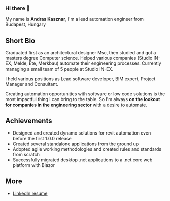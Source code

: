 ### Hi there 👋


My name is **Andras Kasznar**, I'm a lead automation engineer from Budapest, Hungary


## Short Bio

Graduated first as an architectural designer Msc, then studied and got a masters degree Computer science.
Helped various companies (Studio IN-EX, Melde, Éte, Merkbau) automate their engineering processes. Currently managing a small team of 5 people at Studio IN-EX.

I held various positions as Lead software developer, BIM expert, Project Manager and Consultant.

Creating automation opportunities with software or low code solutions is the most impactful thing I can bring to the table. So I'm always **on the lookout for companies in the engineering sector** with a desire to automate.


## Achievements

- Designed and created dynamo solutions for revit automation even before the first 1.0.0 release
- Created several standalone applications from the ground up
- Adopted agile working methodologies and created rules and standards from scratch
- Successfully migrated desktop .net applications to a .net core web platform with Blazor

## More

* [LinkedIn resume](https://www.linkedin.com/in/andraskasznar/)



<!--
**kasznare/kasznare** is a ✨ _special_ ✨ repository because its `README.md` (this file) appears on your GitHub profile.

Here are some ideas to get you started:

- 🔭 I’m currently working on ...
- 🌱 I’m currently learning ...
- 👯 I’m looking to collaborate on ...
- 🤔 I’m looking for help with ...
- 💬 Ask me about ...
- 📫 How to reach me: ...
- 😄 Pronouns: ...
- ⚡ Fun fact: ...
-->
